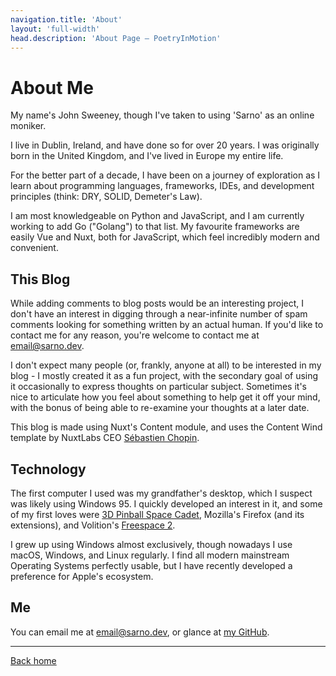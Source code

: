 ```yaml
---
navigation.title: 'About'
layout: 'full-width'
head.description: 'About Page — PoetryInMotion'
---
```


# About Me

My name's John Sweeney, though I've taken to using 'Sarno' as an online moniker.

I live in Dublin, Ireland, and have done so for over 20 years. I was originally born in the United Kingdom, and I've lived in Europe my entire life.

For the better part of a decade, I have been on a journey of exploration as I learn about programming languages, frameworks, IDEs, and development principles (think: DRY, SOLID, Demeter's Law).

I am most knowledgeable on Python and JavaScript, and I am currently working to add Go ("Golang") to that list.  My favourite frameworks are easily Vue and Nuxt, both for JavaScript, which feel incredibly modern and convenient.

## This Blog

While adding comments to blog posts would be an interesting project, I don't have an interest in digging through a near-infinite number of spam comments looking for something written by an actual human. If you'd like to contact me for any reason, you're welcome to contact me at [email@sarno.dev](mailto:email@sarno.dev).

I don't expect many people (or, frankly, anyone at all) to be interested in my blog - I mostly created it as a fun project, with the secondary goal of using it occasionally to express thoughts on particular subject. Sometimes it's nice to articulate how you feel about something to help get it off your mind, with the bonus of being able to re-examine your thoughts at a later date.

This blog is made using Nuxt's Content module, and uses the Content Wind template by NuxtLabs CEO [Sébastien Chopin](https://twitter.com/Atinux).

## Technology

The first computer I used was my grandfather's desktop, which I suspect was likely using Windows 95. I quickly developed an interest in it, and some of my first loves were [3D Pinball Space Cadet](https://en.wikipedia.org/wiki/Full_Tilt!_Pinball#3D_Pinball_for_Windows_%E2%80%93_Space_Cadet), Mozilla's Firefox (and its extensions), and Volition's [Freespace 2](https://en.wikipedia.org/wiki/FreeSpace_2).

I grew up using Windows almost exclusively, though nowadays I use macOS, Windows, and Linux regularly. I find all modern mainstream Operating Systems perfectly usable, but I have recently developed a preference for Apple's ecosystem.

## Me

You can email me at [email@sarno.dev](mailto:email@sarno.dev), or glance at [my GitHub](https://github.com/mrsarno).

---

[Back home](/)
